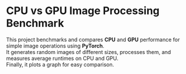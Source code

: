 # CPU vs GPU Image Processing Benchmark

This project benchmarks and compares **CPU** and **GPU** performance for simple image operations using **PyTorch**.  
It generates random images of different sizes, processes them, and measures average runtimes on CPU and GPU.  
Finally, it plots a graph for easy comparison.


